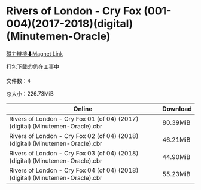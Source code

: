# Rivers of London - Cry Fox (001-004)(2017-2018)(digital)(Minutemen-Oracle)

[磁力链接⬇Magnet Link](magnet:?xt=urn:btih:98edf7ea71865f678949b9a17f0a5b3947c1154d&dn=Rivers%20of%20London%20-%20Cry%20Fox%20%28001-004%29%282017-2018%29%28digital%29%28Minutemen-Oracle%29)

打包下载📦仍在工事中

文件数：4

总大小：226.73MiB

Online | Download
--- | ---
Rivers of London - Cry Fox 01 (of 04) (2017) (digital) (Minutemen-Oracle).cbr | 80.39MiB
Rivers of London - Cry Fox 02 (of 04) (2018) (digital) (Minutemen-Oracle).cbr | 46.21MiB
Rivers of London - Cry Fox 03 (of 04) (2018) (digital) (Minutemen-Oracle).cbr | 44.90MiB
Rivers of London - Cry Fox 04 (of 04) (2018) (digital) (Minutemen-Oracle).cbr | 55.23MiB